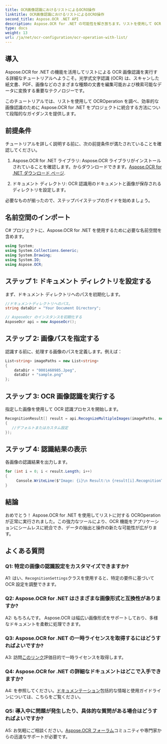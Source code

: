 ```yaml
---
title: OCR画像認識におけるリストによるOCRO操作
linktitle: OCR画像認識におけるリストによるOCRO操作
second_title: Aspose.OCR .NET API
description: Aspose.OCR for .NET の可能性を解き放ちます。リストを使用して OCR 画像認識を簡単に実行します。アプリケーションの生産性とデータ抽出を向上させます。
type: docs
weight: 13
url: /ja/net/ocr-configuration/ocr-operation-with-list/
---
```

## 導入

Aspose.OCR for .NET の機能を活用してリストによる OCR 画像認識を実行する詳細なチュートリアルへようこそ。光学式文字認識 (OCR) は、スキャンした紙文書、PDF、画像などのさまざまな種類の文書を編集可能および検索可能なデータに変換する重要なテクノロジーです。

このチュートリアルでは、リストを使用して OCROperation を調べ、効率的な画像認識のために Aspose.OCR for .NET をプロジェクトに統合する方法について段階的なガイダンスを提供します。

## 前提条件

チュートリアルを詳しく説明する前に、次の前提条件が満たされていることを確認してください。

1.  Aspose.OCR for .NET ライブラリ: Aspose.OCR ライブラリがインストールされていることを確認します。からダウンロードできます。[Aspose.OCR for .NET ダウンロード ページ](https://releases.aspose.com/ocr/net/).

2. ドキュメント ディレクトリ: OCR 認識用のドキュメントと画像が保存されるディレクトリを設定します。

必要なものが揃ったので、ステップバイステップのガイドを始めましょう。

## 名前空間のインポート

C# プロジェクトに、Aspose.OCR for .NET を使用するために必要な名前空間を含めます。

```csharp
using System;
using System.Collections.Generic;
using System.Drawing;
using System.IO;
using Aspose.OCR;
```

## ステップ 1: ドキュメント ディレクトリを設定する

まず、ドキュメント ディレクトリへのパスを初期化します。
```csharp
//ドキュメントディレクトリへのパス。
string dataDir = "Your Document Directory";

// AsposeOcr のインスタンスを初期化する
AsposeOcr api = new AsposeOcr();
```

## ステップ 2: 画像パスを指定する

認識する前に、処理する画像のパスを定義します。例えば：

```csharp
List<string> imagePaths = new List<string>
{
    dataDir + "0001460985.Jpeg",
    dataDir + "sample.png"
};
```

## ステップ 3: OCR 画像認識を実行する

指定した画像を使用して OCR 認識プロセスを開始します。

```csharp
RecognitionResult[] result = api.RecognizeMultipleImages(imagePaths, new RecognitionSettings
{
   //デフォルトまたはカスタム設定
});
```

## ステップ 4: 認識結果の表示

各画像の認識結果を出力します。

```csharp
for (int i = 0; i < result.Length; i++)
{
	 Console.WriteLine($"Image: {i}\n Result:\n {result[i].RecognitionText}");
}
```

## 結論

おめでとう！ Aspose.OCR for .NET を使用してリストに対する OCROperation が正常に実行されました。この強力なツールにより、OCR 機能をアプリケーションにシームレスに統合でき、データの抽出と操作の新たな可能性が広がります。

## よくある質問

### Q1: 特定の画像の認識設定をカスタマイズできますか?

 A1: はい、`RecognitionSettings`クラスを使用すると、特定の要件に基づいて OCR 設定を調整できます。

### Q2: Aspose.OCR for .NET はさまざまな画像形式と互換性がありますか?

A2: もちろんです。 Aspose.OCR は幅広い画像形式をサポートしており、多様なドキュメントを柔軟に処理できます。

### Q3: Aspose.OCR for .NET の一時ライセンスを取得するにはどうすればよいですか?

 A3: 訪問[このリンク](https://purchase.aspose.com/temporary-license/)評価目的で一時ライセンスを取得します。

### Q4: Aspose.OCR for .NET の詳細なドキュメントはどこで入手できますか?

 A4: を参照してください。[ドキュメンテーション](https://reference.aspose.com/ocr/net/)包括的な情報と使用ガイドラインについては、こちらをご覧ください。

### Q5: 導入中に問題が発生したり、具体的な質問がある場合はどうすればよいですか?

 A5: お気軽にご相談ください。[Aspose.OCR フォーラム](https://forum.aspose.com/c/ocr/16)コミュニティや専門家からの迅速なサポートが必要です。
